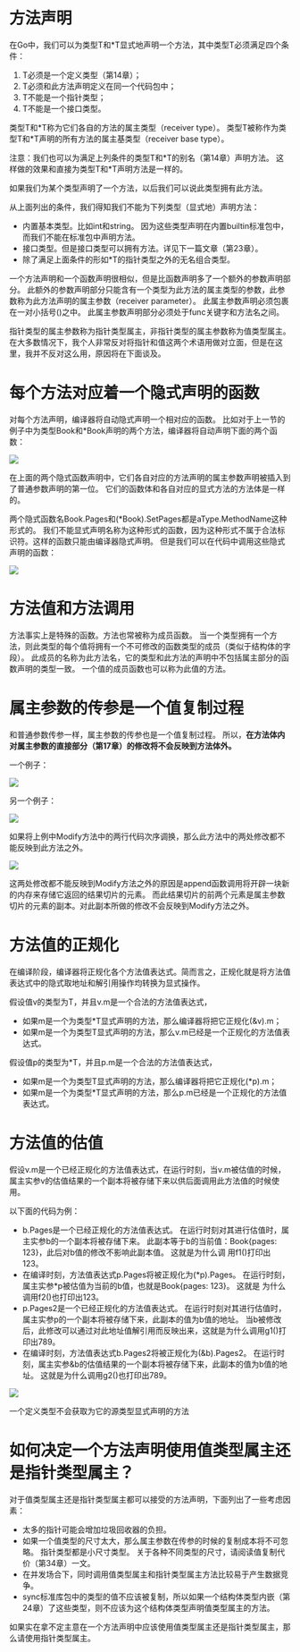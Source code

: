 # 方法声明

在Go中，我们可以为类型T和*T显式地声明一个方法，其中类型T必须满足四个条件：
1. T必须是一个定义类型（第14章）；
2. T必须和此方法声明定义在同一个代码包中；
3. T不能是一个指针类型；
4. T不能是一个接口类型。

类型T和\*T称为它们各自的方法的属主类型（receiver type）。 类型T被称作为类型T和*T声明的所有方法的属主基类型（receiver base type）。

注意：我们也可以为满足上列条件的类型T和\*T的别名（第14章）声明方法。 这样做的效果和直接为类型T和*T声明方法是一样的。

如果我们为某个类型声明了一个方法，以后我们可以说此类型拥有此方法。

从上面列出的条件，我们得知我们不能为下列类型（显式地）声明方法：
- 内置基本类型。比如int和string。 因为这些类型声明在内置builtin标准包中，而我们不能在标准包中声明方法。
- 接口类型。但是接口类型可以拥有方法。详见下一篇文章（第23章）。
- 除了满足上面条件的形如*T的指针类型之外的无名组合类型。
  
一个方法声明和一个函数声明很相似，但是比函数声明多了一个额外的参数声明部分。 此额外的参数声明部分只能含有一个类型为此方法的属主类型的参数，此参数称为此方法声明的属主参数（receiver parameter）。 此属主参数声明必须包裹在一对小括号()之中。 此属主参数声明部分必须处于func关键字和方法名之间。

指针类型的属主参数称为指针类型属主，非指针类型的属主参数称为值类型属主。在大多数情况下，我个人非常反对将指针和值这两个术语用做对立面，但是在这里，我并不反对这么用，原因将在下面谈及。

# 每个方法对应着一个隐式声明的函数

对每个方法声明，编译器将自动隐式声明一个相对应的函数。 比如对于上一节的例子中为类型Book和*Book声明的两个方法，编译器将自动声明下面的两个函数：

![](images/22-1.png)

在上面的两个隐式函数声明中，它们各自对应的方法声明的属主参数声明被插入到了普通参数声明的第一位。 它们的函数体和各自对应的显式方法的方法体是一样的。

两个隐式函数名Book.Pages和(*Book).SetPages都是aType.MethodName这种形式的。 我们不能显式声明名称为这种形式的函数，因为这种形式不属于合法标识符。这样的函数只能由编译器隐式声明。 但是我们可以在代码中调用这些隐式声明的函数：

![](images/22-2.png)

# 方法值和方法调用

方法事实上是特殊的函数。方法也常被称为成员函数。 当一个类型拥有一个方法，则此类型的每个值将拥有一个不可修改的函数类型的成员（类似于结构体的字段）。 此成员的名称为此方法名，它的类型和此方法的声明中不包括属主部分的函数声明的类型一致。 一个值的成员函数也可以称为此值的方法。

# 属主参数的传参是一个值复制过程

和普通参数传参一样，属主参数的传参也是一个值复制过程。 所以，**在方法体内对属主参数的直接部分（第17章）的修改将不会反映到方法体外。**

一个例子：

![](images/22-3.png)

另一个例子：

![](images/22-4.png)

如果将上例中Modify方法中的两行代码次序调换，那么此方法中的两处修改都不能反映到此方法之外。

![](images/22-5.png)

这两处修改都不能反映到Modify方法之外的原因是append函数调用将开辟一块新的内存来存储它返回的结果切片的元素。 而此结果切片的前两个元素是属主参数切片的元素的副本。对此副本所做的修改不会反映到Modify方法之外。

# 方法值的正规化

在编译阶段，编译器将正规化各个方法值表达式。简而言之，正规化就是将方法值表达式中的隐式取地址和解引用操作均转换为显式操作。

假设值v的类型为T，并且v.m是一个合法的方法值表达式，

- 如果m是一个为类型*T显式声明的方法，那么编译器将把它正规化(&v).m；
- 如果m是一个为类型T显式声明的方法，那么v.m已经是一个正规化的方法值表达式。
  
假设值p的类型为*T，并且p.m是一个合法的方法值表达式，

- 如果m是一个为类型T显式声明的方法，那么编译器将把它正规化(*p).m；
- 如果m是一个为类型*T显式声明的方法，那么p.m已经是一个正规化的方法值表达式。

# 方法值的估值

假设v.m是一个已经正规化的方法值表达式，在运行时刻，当v.m被估值的时候，属主实参v的估值结果的一个副本将被存储下来以供后面调用此方法值的时候使用。

以下面的代码为例：

- b.Pages是一个已经正规化的方法值表达式。 在运行时刻对其进行估值时，属主实参b的一个副本将被存储下来。 此副本等于b的当前值：Book{pages: 123}，此后对b值的修改不影响此副本值。 这就是为什么调
用f1()打印出123。
- 在编译时刻，方法值表达式p.Pages将被正规化为(\*p).Pages。 在运行时刻，属主实参*p被估值为当前的b值，也就是Book{pages: 123}。 这就是
为什么调用f2()也打印出123。
- p.Pages2是一个已经正规化的方法值表达式。 在运行时刻对其进行估值时，属主实参p的一个副本将被存储下来，此副本的值为b值的地址。 当b被修改后，此修改可以通过对此地址值解引用而反映出来，这就是为什么调用g1()打印出789。
- 在编译时刻，方法值表达式b.Pages2将被正规化为(&b).Pages2。 在运行时刻，属主实参&b的估值结果的一个副本将被存储下来，此副本的值为b值的地址。 这就是为什么调用g2()也打印出789。

![](images/22-6.png)

一个定义类型不会获取为它的源类型显式声明的方法

# 如何决定一个方法声明使用值类型属主还是指针类型属主？

对于值类型属主还是指针类型属主都可以接受的方法声明，下面列出了一些考虑因素：

- 太多的指针可能会增加垃圾回收器的负担。
- 如果一个值类型的尺寸太大，那么属主参数在传参的时候的复制成本将不可忽略。 指针类型都是小尺寸类型。 关于各种不同类型的尺寸，请阅读值复制代
价（第34章）一文。
- 在并发场合下，同时调用值类型属主和指针类型属主方法比较易于产生数据竞争。
- sync标准库包中的类型的值不应该被复制，所以如果一个结构体类型内嵌（第24章）了这些类型，则不应该为这个结构体类型声明值类型属主的方法。

如果实在拿不定主意在一个方法声明中应该使用值类型属主还是指针类型属主，那么请使用指针类型属主。